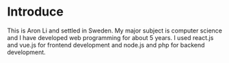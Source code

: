 # Introduce

This is Aron Li and settled in Sweden.
My major subject is computer science and I have developed web programming for about 5 years.
I used react.js and vue.js for frontend development and node.js and php for backend development.
